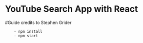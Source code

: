 # YouTube Search App with React

#Guide credits to Stephen Grider

```
	- npm install
	- npm start
```
